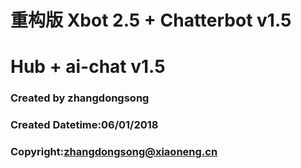 # 重构版 Xbot 2.5 + Chatterbot v1.5
# Hub + ai-chat v1.5
### Created by zhangdongsong
### Created Datetime:06/01/2018
### Copyright:zhangdongsong@xiaoneng.cn